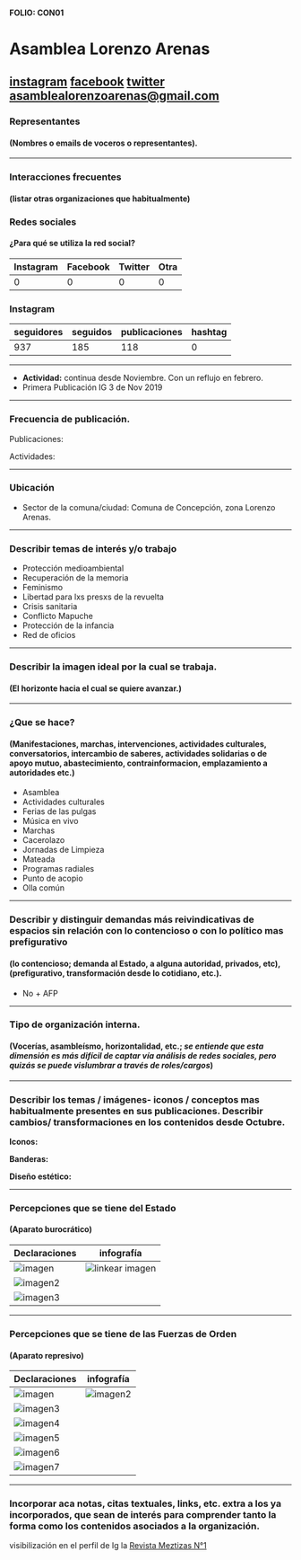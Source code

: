 #### FOLIO: CON01
# Asamblea Lorenzo Arenas

[instagram](https://www.instagram.com/asamblealorenzoarenas/)
[facebook](https://www.facebook.com/AsambleaLorenzoArenas/)
[twitter]()
<asamblealorenzoarenas@gmail.com>
---

### Representantes
#### (Nombres o emails de voceros o representantes).

---
### Interacciones frecuentes
#### (listar otras organizaciones que habitualmente)

### Redes sociales
#### ¿Para qué se utiliza la red social?
| Instagram | Facebook | Twitter | Otra 
|---|---|---|---|
|0|0|0|0|

### **Instagram**
| seguidores | seguidos | publicaciones | hashtag |
|---|---|---|---|
|937|185|118|0|

---

* **Actividad:** continua desde Noviembre. Con un reflujo en febrero. 
* Primera Publicación IG 3 de Nov 2019

---
### Frecuencia de publicación.

Publicaciones:

Actividades:

---
### Ubicación
* Sector de la comuna/ciudad: Comuna de Concepción, zona Lorenzo Arenas. 

---
### Describir temas de interés y/o trabajo

* Protección medioambiental
* Recuperación de la memoria
* Feminismo
* Libertad para lxs presxs de la revuelta
* Crisis sanitaria
* Conflicto Mapuche
* Protección de la infancia
* Red de oficios

---
### Describir la imagen ideal por la cual se trabaja.
#### (El horizonte hacia el cual se quiere avanzar.)

---
### ¿Que se hace?
#### (Manifestaciones, marchas, intervenciones, actividades culturales, conversatorios, intercambio de saberes, actividades solidarias o de apoyo mutuo, abastecimiento, contrainformacion, emplazamiento a autoridades etc.)

* Asamblea
* Actividades culturales
* Ferias de las pulgas
* Música en vivo
* Marchas
* Cacerolazo
* Jornadas de Limpieza
* Mateada
* Programas radiales
* Punto de acopio
* Olla común

---
### Describir y distinguir demandas más reivindicativas de espacios sin relación con lo contencioso o con lo político mas prefigurativo
#### (lo contencioso; demanda al Estado, a alguna autoridad, privados, etc), (prefigurativo, transformación desde lo cotidiano, etc.).

* No + AFP

---
### Tipo de organización interna.
#### (Vocerías, asambleísmo, horizontalidad, etc.; *se entiende que esta dimensión es más difícil de captar vía análisis de redes sociales, pero quizás se puede vislumbrar a través de roles/cargos*)

---
### Describir los temas / imágenes- iconos / conceptos mas habitualmente presentes en sus publicaciones. Describir cambios/ transformaciones en los contenidos desde Octubre.

**Iconos:**

**Banderas:**

**Diseño estético:**

>

---
### Percepciones que se tiene del Estado
#### (Aparato burocrático)

| Declaraciones | infografía | 
|---|---|
|![imagen](120221970_779059499526025_8647307993520754981_n.jpg) | ![linkear imagen](117180407_764927194270095_8815805648099439878_n.jpg) |
|![imagen2](120202894_135036628304985_7202486773232507497_n.jpg)||
|![imagen3](120198925_334208531162883_2349960860507359864_n.jpg)||
---
### Percepciones que se tiene de las Fuerzas de Orden
#### (Aparato represivo)

| Declaraciones | infografía | 
|---|---|
|![imagen](119083347_3672046279480396_4015838553684450595_n.jpg) | ![imagen2](118887409_696619517731157_5518604074881702270_n.jpg) |
|![imagen3](119239003_1394074747450133_8901249572529766376_n.jpg) ||
|![imagen4](119042400_313960239705084_2708536556719337406_n.jpg)||
|![imagen5](119048970_2455701378063606_7321125457291350746_n.jpg)||
|![imagen6](119104214_1492335944310728_7232739133944918723_n.jpg)||
|![imagen7](117228386_2572755636316400_7637435085142851897_n.jpg)||
---
### Incorporar aca notas, citas textuales, links, etc. extra a los ya incorporados, que sean de interés para comprender tanto la forma como los contenidos asociados a la organización.

visibilización en el perfil de Ig la [Revista Meztizas N°1](https://issuu.com/feministasrodriguistas/docs/mestizas_n__1-revista-bloque_feminista_rodriguista)